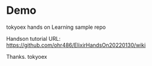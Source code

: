 # Demo

tokyoex hands on Learning sample repo

Handson tutorial URL:
https://github.com/ohr486/ElixirHandsOn20220130/wiki

Thanks. tokyoex